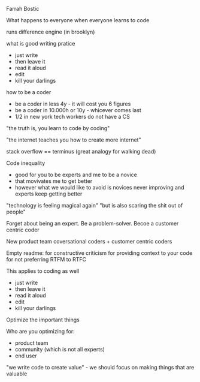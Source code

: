 Farrah Bostic

What happens to everyone when everyone
learns to code

runs difference engine (in brooklyn)

what is good writing pratice
- just write
- then leave it
- read it aloud
- edit
- kill your darlings

how to be a coder
- be a coder in less 4y - it will cost you 6 figures
- be a coder in 10.000h or 10y - whicever comes last
- 1/2 in new york tech workers do not have a CS

"the truth is, you learn to code by coding"

"the internet teaches you how to create more internet"

stack overflow == terminus (great analogy for walking dead)

Code inequality
- good for you to be experts and me to be a novice
- that movivates me to get better
- however what we would like to avoid is novices never
improving and experts keep getting better

"technology is feeling magical again"
"but is also scaring the shit out of people"

Forget about being an expert. Be a problem-solver. Becoe a customer
centric coder

New product team
coversational coders + customer centric coders

Empty readme:
for constructive criticism
for providing context to your code
for not preferring RTFM to RTFC

This applies to coding as well
- just write
- then leave it
- read it aloud
- edit
- kill your darlings

Optimize the important things

Who are you optimizing for:
- product team
- community (which is not all experts)
- end user

"we write code to create value" - we should focus on making things
that are valuable


